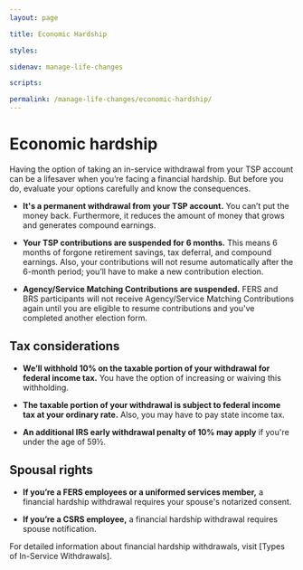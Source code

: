 ```yaml
---
layout: page

title: Economic Hardship

styles:

sidenav: manage-life-changes

scripts:

permalink: /manage-life-changes/economic-hardship/
---
```

 
# Economic hardship
 
Having the option of taking an in-service withdrawal from your TSP account can be a lifesaver when you’re facing a financial hardship. But before you do, evaluate your options carefully and know the consequences.
 
* **It's a permanent withdrawal from your TSP account.** You can’t put the money back. Furthermore, it reduces the amount of money that grows and generates compound earnings.

* **Your TSP contributions are suspended for 6 months.** This means 6 months of forgone retirement savings, tax deferral, and compound earnings. Also, your contributions will not resume automatically after the 6-month period; you’ll have to make a new contribution election.

* **Agency/Service Matching Contributions are suspended.** FERS and BRS participants will not receive Agency/Service Matching Contributions again until you are eligible to resume contributions and you've completed another election form.

## Tax considerations
* **We’ll withhold 10% on the taxable portion of your withdrawal for federal income tax.** You have the option of increasing or waiving this withholding.

* **The taxable portion of your withdrawal is subject to federal income tax at your ordinary rate.** Also, you may have to pay state income tax.

* **An additional IRS early withdrawal penalty of 10% may apply** if you're under the age of 59½.

## Spousal rights
 * **If you’re a FERS employees or a uniformed services member,** a financial hardship withdrawal requires your spouse's notarized consent.
 
* **If you’re a CSRS employee,** a financial hardship withdrawal requires spouse notification.
 
 
 
For detailed information about financial hardship withdrawals, visit [Types of In-Service Withdrawals].

